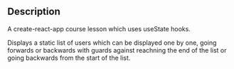 ## Description

A create-react-app course lesson which uses useState hooks.

Displays a static list of users which can be displayed one by one, going forwards or backwards with guards against reachning the end of the list or going backwards from the start of the list.
